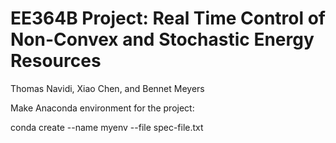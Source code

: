 # EE364B Project: Real Time Control of Non-Convex and Stochastic Energy Resources

Thomas Navidi, Xiao Chen, and Bennet Meyers

Make Anaconda environment for the project:

conda create --name myenv --file spec-file.txt